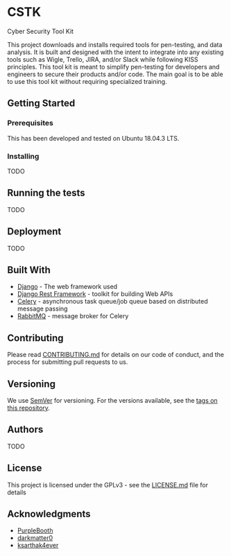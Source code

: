 # CSTK
Cyber Security Tool Kit

This project downloads and installs required tools for pen-testing, and data analysis. It is built and designed with the intent to integrate into any existing tools such as Wigle, Trello, JIRA, and/or Slack while following KISS principles. This tool kit is meant to simplify pen-testing for developers and engineers to secure their products and/or code. The main goal is to be able to use this tool kit without requiring specialized training.

## Getting Started


### Prerequisites

This has been developed and tested on Ubuntu 18.04.3 LTS.

### Installing

TODO

## Running the tests

TODO

## Deployment

TODO

## Built With

* [Django](https://github.com/django/django) - The web framework used
* [Django Rest Framework](https://github.com/encode/django-rest-framework) - toolkit for building Web APIs
* [Celery](https://github.com/celery/celery) - asynchronous task queue/job queue based on distributed message passing
* [RabbitMQ](https://github.com/rabbitmq/rabbitmq-server) - message broker for Celery

## Contributing

Please read [CONTRIBUTING.md](CONTRIBUTING.md) for details on our code of conduct, and the process for submitting pull requests to us.

## Versioning

We use [SemVer](http://semver.org/) for versioning. For the versions available, see the [tags on this repository](https://github.com/Great-Lakes-Cyber-Services/CSTK/tags). 

## Authors

TODO

## License

This project is licensed under the GPLv3 - see the [LICENSE.md](LICENSE.md) file for details

## Acknowledgments

* [PurpleBooth](https://github.com/PurpleBooth)
* [darkmatter0](https://github.com/darkmatter0)
* [ksarthak4ever](https://github.com/ksarthak4ever)
